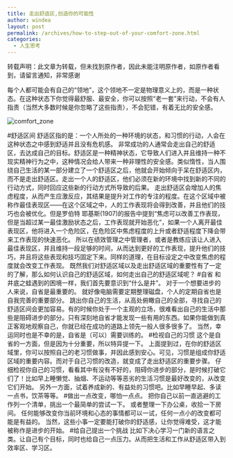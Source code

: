```yaml
---
title: 走出舒适区,创造你的可能性
author: windea
layout: post
permalink: /archives/how-to-step-out-of-your-comfort-zone.html
categories:
  - 人生思考
---
```


转载声明：此文章为转载，但未找到原作者，因此未能注明原作者，如原作者看到，请留言通知，非常感谢

每个人都可能会有自己的“领地”，这个领地不一定是物理意义上的，而是一种状态。在这种状态下你觉得最舒服、最安全，你可以按照“老一套”来行动，不会有人指责（当然大多数时候是你忽略了这些指责），不会犯错，有着无比的安全感。

![comfort_zone](www.iamyuchao.com/wp-conent/uploads/2015/04/comfort_zone.jpg)

#舒适区间
    舒适区指的是：一个人所处的一种环境的状态，和习惯的行动，人会在这种状态之中感到舒适并且没有危机感。 
    非常成功的人通常会走出自己的舒适区，去达成自己的目标。舒适区是一种精神状态，它导致人们进入并且维持一种不现实精神行为之中，这种情况会给人带来一种非理性的安全感。类似惰性，当人围绕自己生活的某一部分建立了一个舒适区之后，他就会开始倾向于呆在舒适区内，而不是走出舒适区。走出一个人的舒适区，他们必须在新的环境中找到新的不同的行动方式，同时回应这些新的行动方式所导致的后果。
    走出舒适区会增加人的焦虑程度，从而产生应激反应，其结果是提升对工作的专注的程度。在这个区域中被称作最佳表现区——在这个区域之中，人的工作表现将会得到改善，并且他们的技巧也会被优化。但是罗伯特 耶基斯(1907)的报告中提到“焦虑可以改善工作表现，但是当超过某一最佳激励状态之后，工作表现就开始恶化”，如果一个人离开最佳表现区，他将进入一个危险区，在危险区中焦虑程度的上升或者舒适程度下降会带来工作表现的快速恶化。
    所以在绩效管理之中管理者，或者是教练应该让人进入最佳表现区，并且维持一段足够的时间，从而达到更好的工作表现，提升他们的技巧，并且将这些表现和技巧固定下来。同样的道理，在目标设定之中改变焦虑的程度就会改变工作表现。
    既然我们对舒适区域以及走出舒适区域的重要性有了一定的了解，那么如何认识自己的舒适区域，如何走出自己的舒适区域呢？
#自省
和井底之蛙遇到的困境一样，我们首先要意识到“什么是井”。
对于一个想要进步的人来说，自省是最重要的。
就好像电脑需要定期整理磁盘，个人的定期自省也是自我完善的重要部分。
    跳出你自己的生活，从高处俯瞰自己的全部，寻找自己的舒适区间会更加容易。有的时候你处于一个主观的立场，很难看出自己的生活中那些是阻碍进步的部分。只有深刻地自省才能发现一些有用的东西。如果你能做到真正客观地观察自己，你就已经在成功的道路上领先一般人很多很多了。
    当然，幸运同时也是不幸的是，自省是（可以）需要训练的。
#检视自己的习惯
    这个是自省的一方面，但是因为十分重要，所以特异提一下。
    上面提到过，在你的舒适区域里，你可以按照自己的老习惯做事，并因此感到安心。可见，习惯是组成你舒适区域的重要内容。而对于自己习惯的改造，就变成了走出舒适区的重要步骤。
    仔细检视你自己的习惯，看看其中有没有不好的，阻碍你进步的部分，是时候打破它们了！比如早上睡懒觉、抽烟、不运动等等恶劣的生活习惯是最好改变的，从改变它们开始。
    另外一方面，试着养成新的、有益处的习惯吧。比如早睡早起、多读一点书，饮茶等等。
#做出一点改变，哪怕一点点。
    把你自己以前一直逃避的工作列一个清单，挑出一个最简单的尝试一下。
    或者整理一下办公桌，收拾一下房间。
    任何能够改变你当前环境和心态的事情都可以一试，任何一点小的改变都可能是有益的。
    当然，这些小事一定要能打破你的舒适感，让你觉得难受，这才能被称作是进步的开始。
#给自己提出一个挑战
    比如下决心学习一门新的语言之类。让自己有个目标，同时也给自己一点压力。从而把生活和工作从舒适区带入到效率区、学习区。 

